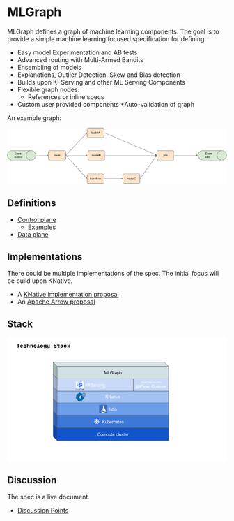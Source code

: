 # MLGraph

MLGraph defines a graph of machine learning components. The goal is to provide a simple machine learning focused 
specification for defining:

  * Easy model Experimentation and AB tests
  * Advanced routing with Multi-Armed Bandits
  * Ensembling of models
  * Explanations, Outlier Detection, Skew and Bias detection
  * Builds upon KFServing and other ML Serving Components
  * Flexible graph nodes:
      * References or inline specs
  * Custom user provided components
  *Auto-validation of graph


An example graph:

![example-graph](./docs/example-graph.png)


## Definitions
 
  * [Control plane](docs/control-plane.md)
       * [Examples](docs/examples.md)
  * [Data plane](docs/data-plane.md)

## Implementations

There could be multiple implementations of the spec. The initial focus will be build upon KNative.

   * A [KNative implementation proposal](docs/knative-impl.md)
   * An [Apache Arrow proposal](docs/arrow-impl.md)


## Stack

![stack](docs/stack.png)

## Discussion

The spec is a live document.

   * [Discussion Points](./docs/discussion.md)

